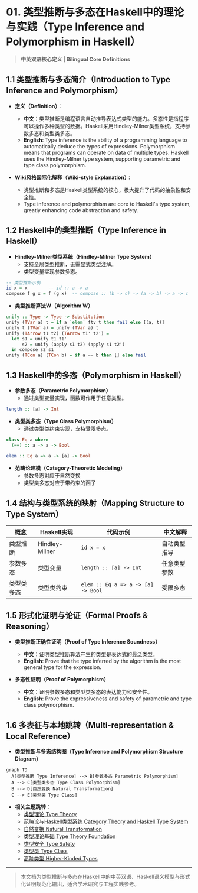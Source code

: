 # 01. 类型推断与多态在Haskell中的理论与实践（Type Inference and Polymorphism in Haskell）

> **中英双语核心定义 | Bilingual Core Definitions**

## 1.1 类型推断与多态简介（Introduction to Type Inference and Polymorphism）

- **定义（Definition）**：
  - **中文**：类型推断是编程语言自动推导表达式类型的能力。多态性是指程序可以操作多种类型的数据。Haskell采用Hindley-Milner类型系统，支持参数多态和类型类多态。
  - **English**: Type inference is the ability of a programming language to automatically deduce the types of expressions. Polymorphism means that programs can operate on data of multiple types. Haskell uses the Hindley-Milner type system, supporting parametric and type class polymorphism.

- **Wiki风格国际化解释（Wiki-style Explanation）**：
  - 类型推断和多态是Haskell类型系统的核心，极大提升了代码的抽象性和安全性。
  - Type inference and polymorphism are core to Haskell's type system, greatly enhancing code abstraction and safety.

## 1.2 Haskell中的类型推断（Type Inference in Haskell）

- **Hindley-Milner类型系统（Hindley-Milner Type System）**
  - 支持全局类型推断，无需显式类型注解。
  - 类型变量实现参数多态。

```haskell
-- 类型推断示例
id x = x        -- id :: a -> a
compose f g x = f (g x)  -- compose :: (b -> c) -> (a -> b) -> a -> c
```

- **类型推断算法W（Algorithm W）**

```haskell
unify :: Type -> Type -> Substitution
unify (TVar a) t = if a `elem` ftv t then fail else [(a, t)]
unify t (TVar a) = unify (TVar a) t
unify (TArrow t1 t2) (TArrow t1' t2') = 
  let s1 = unify t1 t1'
      s2 = unify (apply s1 t2) (apply s1 t2')
  in compose s2 s1
unify (TCon a) (TCon b) = if a == b then [] else fail
```

## 1.3 Haskell中的多态（Polymorphism in Haskell）

- **参数多态（Parametric Polymorphism）**
  - 通过类型变量实现，函数可作用于任意类型。

```haskell
length :: [a] -> Int
```

- **类型类多态（Type Class Polymorphism）**
  - 通过类型类约束实现，支持受限多态。

```haskell
class Eq a where
  (==) :: a -> a -> Bool

elem :: Eq a => a -> [a] -> Bool
```

- **范畴论建模（Category-Theoretic Modeling）**
  - 参数多态对应于自然变换
  - 类型类多态对应于带约束的函子

## 1.4 结构与类型系统的映射（Mapping Structure to Type System）

| 概念 | Haskell实现 | 代码示例 | 中文解释 |
|------|-------------|----------|----------|
| 类型推断 | Hindley-Milner | `id x = x` | 自动类型推导 |
| 参数多态 | 类型变量 | `length :: [a] -> Int` | 任意类型参数 |
| 类型类多态 | 类型类约束 | `elem :: Eq a => a -> [a] -> Bool` | 受限多态 |

## 1.5 形式化证明与论证（Formal Proofs & Reasoning）

- **类型推断正确性证明（Proof of Type Inference Soundness）**
  - **中文**：证明类型推断算法产生的类型是表达式的最泛类型。
  - **English**: Prove that the type inferred by the algorithm is the most general type for the expression.

- **多态性证明（Proof of Polymorphism）**
  - **中文**：证明参数多态和类型类多态的表达能力和安全性。
  - **English**: Prove the expressiveness and safety of parametric and type class polymorphism.

## 1.6 多表征与本地跳转（Multi-representation & Local Reference）

- **类型推断与多态结构图（Type Inference and Polymorphism Structure Diagram）**

```mermaid
graph TD
  A[类型推断 Type Inference] --> B[参数多态 Parametric Polymorphism]
  A --> C[类型类多态 Type Class Polymorphism]
  B --> D[自然变换 Natural Transformation]
  C --> E[类型类 Type Class]
```

- **相关主题跳转**：
  - [类型理论 Type Theory](../01-Type-Theory/01-Type-Theory-Foundation.md)
  - [范畴论与Haskell类型系统 Category Theory and Haskell Type System](../05-Category-Theory/01-Category-Theory-and-Haskell-Type-System.md)
  - [自然变换 Natural Transformation](../05-Category-Theory/04-Natural-Transformation/01-Natural-Transformation-and-Haskell.md)
  - [类型理论基础 Type Theory Foundation](../01-Type-Theory/01-Type-Theory-Foundation.md)
  - [类型安全 Type Safety](../14-Type-Safety/01-Type-Safety-in-Haskell.md)
  - [类型类 Type Class](../07-Type-Class/01-Type-Class-in-Haskell.md)
  - [高阶类型 Higher-Kinded Types](../08-Higher-Kinded-Types/01-Higher-Kinded-Types-in-Haskell.md)

---

> 本文档为类型推断与多态在Haskell中的中英双语、Haskell语义模型与形式化证明规范化输出，适合学术研究与工程实践参考。
